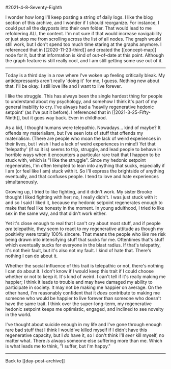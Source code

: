 #2021-4-8-Seventy-Eighth

I wonder how long I'll keep posting a string of daily logs.  I like the blog section of this archive, and I wonder if I should reorganize.  For instance, I could put all the dayposts into their own folder.  That would lead to me refoldering ALL the content.  I'm not sure if that would increase navigability or just stop me from scrolling across the list of all nodes.  The graph would still work, but I don't spend too much time staring at the graphs anymore.  I referenced that in [[2020-11-23-third]] and created the [[concept-map]] node for it, but that information is kind of out-of-date at this point.  Although the graph feature *is* still really cool, and I am still getting some use out of it.

---
Today is a third day in a row where I've woken up feeling critically bleak.  My antidepressants aren't really 'doing it' for me, I guess.  Nothing new about that.  I'll be okay.  I still love life and I want to live forever.

I like the struggle.  This has always been the single hardest thing for people to understand about my psychology, and somehow I think it's part of my general inability to cry.  I've always had a 'heavily regenerative hedonic setpoint' (as I've put it before).  I referenced that in [[2021-3-25-Fifty-Ninth]], but it goes way back.  Even in childhood.

As a kid, I thought humans were telepathic.  Nowadays...  kind of maybe?  It offends my materialism, but I've seen lots of stuff that offends my materialism.  (There are people who moan the lack of weird experiences in their lives, but I wish I had a lack of weird experiences in mine!)  Yet that 'telepathy' (if so it is) seems to trip, struggle, and lead people to behave in horrible ways when it encounters a particular rare trait that I happen to be stuck with, which is "I like the struggle".  Since my hedonic setpoint regenerates, I'm often tempted to lean into anything that sucks, especially if I am (or feel like I am) stuck with it.  So I'll express the brightside of anything eventually, and that confuses people.  I tend to love and hate experiences simultaneously.

Growing up, I tried to like fighting, and it didn't work.  My sister Brooke thought I liked fighting with her; no, I really didn't.  I was just stuck with it and so I said I liked it, because my hedonic setpoint regenerates enough to make that feel like honesty in the moment.  In young adulthood, I tried to like sex in the same way, and that didn't work either.

Yet it's close enough to real that I can't cry about most stuff, and if people *are* telepathic, they seem to react to my regenerative attitude as though my positivity were totally 100% sincere.  That means the people who *like* me risk being drawn into intensifying stuff that sucks for me.  Oftentimes that's stuff which eventually sucks for everyone in the blast radius.  If that's telepathy, it's not their fault, but it's also not my fault.  I kind of hate that.  There's nothing I can do about it.

Whether the social influence of this trait is telepathic or not, there's nothing I can do about it.  I don't know if I would keep this trait if I could choose whether or not to keep it.  It's kind of weird.  I can't tell if it's really making me happier; I think it leads to trouble and may have damaged my ability to participate in society.  It may not be making me happier on average.  On the other hand, I'm reasonably confident that it *does* contribute to making me someone who would be happier to live forever than someone who doesn't have the same trait.  I think over the super-long-term, my regenerative hedonic setpoint keeps me optimistic, engaged, and inclined to see novelty in the world.

I've thought about suicide enough in my life and I've gone through enough rare bad stuff that I think I would've killed myself if I didn't have this regenerative capacity, but I *do* have it, so I don't think I'll *ever* kill myself, no matter what.  There *is* always someone else suffering more than me.  Which is what leads me to think, "I suffer, but I'm happy."

---
Back to [[day-post-archive]]